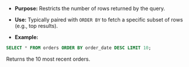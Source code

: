 - **Purpose:** Restricts the number of rows returned by the query.
- **Use:** Typically paired with `ORDER BY` to fetch a specific subset of rows (e.g., top results).

- **Example:**

```sql
SELECT * FROM orders ORDER BY order_date DESC LIMIT 10;
```

Returns the 10 most recent orders.
